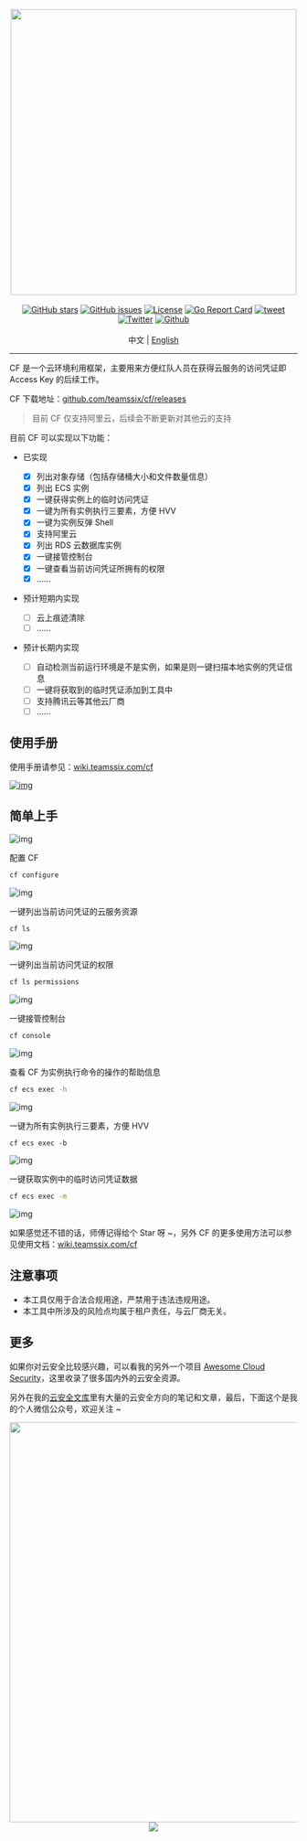 <p align="center">
<img width="500" src="https://cdn.jsdelivr.net/gh/teamssix/BlogImages/imgs/202207022209168.png"><br><br>
<a href="https://github.com/teamssix/cf/stargazers"><img alt="GitHub stars" src="https://img.shields.io/github/stars/teamssix/cf"/></a>
<a href="https://github.com/teamssix/cf/releases"><img alt="GitHub issues" src="https://img.shields.io/github/release/teamssix/cf"/></a>
<a href="https://github.com/teamssix/cf/blob/main/LICENSE"><img alt="License" src="https://img.shields.io/badge/License-Apache%202.0-blue.svg"/></a>
<a href="https://goreportcard.com/report/github.com/teamssix/cf"><img alt="Go Report Card" src="https://goreportcard.com/badge/github.com/teamssix/cf"/></a>
<a href="https://twitter.com/intent/tweet/?text=CF%2C%20an%20amazing%20cloud%20exploitation%20framework%0Ahttps%3A%2F%2Fgithub.com%2Fteamssix%2Fcf%0A%23cloud%20%23security%20%23cloudsecurity%20%23cybersecurtiy"><img alt="tweet" src="https://img.shields.io/twitter/url?url=https://github.com/teamssix/cf" /></a>
<a href="https://twitter.com/teamssix"><img alt="Twitter" src="https://img.shields.io/twitter/url/https/twitter.com/teamssix.svg?style=social&label=Follow" /></a>
<a href="https://github.com/teamssix"><img alt="Github" src="https://img.shields.io/github/followers/TeamsSix?style=social" /></a><br></br>
中文 | <a href="README_EN.md">English</a>
</p>

---

CF 是一个云环境利用框架，主要用来方便红队人员在获得云服务的访问凭证即 Access Key 的后续工作。

CF 下载地址：[github.com/teamssix/cf/releases](https://github.com/teamssix/cf/releases)

> 目前 CF 仅支持阿里云，后续会不断更新对其他云的支持

目前 CF 可以实现以下功能：

* 已实现

  - [x] 列出对象存储（包括存储桶大小和文件数量信息）
  - [x] 列出 ECS 实例
  - [x] 一键获得实例上的临时访问凭证
  - [x] 一键为所有实例执行三要素，方便 HVV
  - [x] 一键为实例反弹 Shell
  - [x] 支持阿里云
  - [x] 列出 RDS 云数据库实例
  - [x] 一键接管控制台
  - [x] 一键查看当前访问凭证所拥有的权限
  - [x] ……
* 预计短期内实现

  - [ ] 云上痕迹清除
  - [ ] ……
* 预计长期内实现

  - [ ] 自动检测当前运行环境是不是实例，如果是则一键扫描本地实例的凭证信息
  - [ ] 一键将获取到的临时凭证添加到工具中
  - [ ] 支持腾讯云等其他云厂商
  - [ ] ……

## 使用手册

使用手册请参见：[wiki.teamssix.com/cf](https://wiki.teamssix.com/cf)

[![img](https://cdn.jsdelivr.net/gh/teamssix/BlogImages/imgs/202207052324971.png)](https://wiki.teamssix.com/cf)

## 简单上手

![img](https://cdn.jsdelivr.net/gh/teamssix/BlogImages/imgs/202207052307021.png)

配置 CF

```bash
cf configure
```

![img](https://cdn.jsdelivr.net/gh/teamssix/BlogImages/imgs/202207022241064.png)

一键列出当前访问凭证的云服务资源

```bash
cf ls
```

![img](https://cdn.jsdelivr.net/gh/teamssix/BlogImages/imgs/202207040107386.png)

一键列出当前访问凭证的权限

```bash
cf ls permissions
```

![img](https://cdn.jsdelivr.net/gh/teamssix/BlogImages/imgs/202207082108875.png)

一键接管控制台

```bash
cf console
```

![img](https://cdn.jsdelivr.net/gh/teamssix/BlogImages/imgs/202207082104422.png)

查看 CF 为实例执行命令的操作的帮助信息

```bash
cf ecs exec -h
```

![img](https://cdn.jsdelivr.net/gh/teamssix/BlogImages/imgs/202207022215293.png)

一键为所有实例执行三要素，方便 HVV

```
cf ecs exec -b
```

![img](https://cdn.jsdelivr.net/gh/teamssix/BlogImages/imgs/202207022241381.png)

一键获取实例中的临时访问凭证数据

```bash
cf ecs exec -m
```

![img](https://cdn.jsdelivr.net/gh/teamssix/BlogImages/imgs/202207022241672.png)

如果感觉还不错的话，师傅记得给个 Star 呀 ~，另外 CF 的更多使用方法可以参见使用文档：[wiki.teamssix.com/cf](https://wiki.teamssix.com/cf)

## 注意事项

* 本工具仅用于合法合规用途，严禁用于违法违规用途。
* 本工具中所涉及的风险点均属于租户责任，与云厂商无关。

## 更多

如果你对云安全比较感兴趣，可以看我的另外一个项目 [Awesome Cloud Security](https://github.com/teamssix/awesome-cloud-security)，这里收录了很多国内外的云安全资源。

另外在我的[云安全文库](https://wiki.teamssix.com/)里有大量的云安全方向的笔记和文章，最后，下面这个是我的个人微信公众号，欢迎关注 ~

<div align=center><img width="700" src="https://cdn.jsdelivr.net/gh/teamssix/BlogImages/imgs/202204152148071.png" div align=center/></div>

<div align=center><img src="https://api.star-history.com/svg?repos=teamssix/cf&type=Timeline" div align=center/></div>









